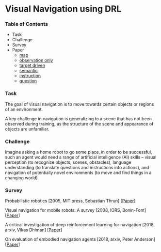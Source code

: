 # Visual Navigation using DRL

### Table of Contents
- Task
- Challenge
- Survey
- Paper
  - [map](https://github.com/YunlianMoon/ResearchTopics/blob/master/VisualNavigation/map.md)
  - [observation only](https://github.com/YunlianMoon/ResearchTopics/blob/master/VisualNavigation/observation_only.md)
  - [target driven](https://github.com/YunlianMoon/ResearchTopics/blob/master/VisualNavigation/target_driven.md)
  - [semantic](https://github.com/YunlianMoon/ResearchTopics/blob/master/VisualNavigation/semantic.md)
  - [instruction](https://github.com/YunlianMoon/ResearchTopics/blob/master/VisualNavigation/instruction.md)
  - [question](https://github.com/YunlianMoon/ResearchTopics/blob/master/VisualNavigation/question.md)
  
### Task

The goal of visual navigation is to move towards certain objects or regions of an environment.

A key challenge in navigation is generalizing to a scene that has not been observed during training, as the structure of the scene and appearance of objects are unfamiliar.

### Challenge

Imagine asking a home robot to go some place, in order to be successful, such an agent would need a range of artificial intelligence (AI) skills – visual perception (to recognize objects, scenes, obstacles), language understanding (to translate questions and instructions into actions), and navigation of potentially novel environments (to move and find things in a changing world). 

### Survey

Probabilistic robotics \[2005, MIT press, Sebastian Thrun\] \[[Paper](http://home.deib.polimi.it/gini/robot/docs/Thrun.pdf)\]

Visual navigation for mobile robots: A survey \[2008, IORS, Bonin-Font\] \[[Paper](https://link.springer.com/content/pdf/10.1007%2Fs10846-008-9235-4.pdf)\]

A critical investigation of deep reinforcement learning for navigation \[2018, arxiv, Vikas Dhiman\] \[[Paper](https://arxiv.org/pdf/1802.02274.pdf)\]

On evaluation of embodied navigation agents \[2018, arxiv, Peter Anderson\] \[[Paper](https://arxiv.org/pdf/1807.06757.pdf)\]


